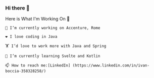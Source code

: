 ### Hi there 👋


Here is What I'm Working On 👋

    🔭 I’m currently working on Accenture, Rome

    ❤️ I love coding in Java

    🏋️ I’d love to work more with Java and Spring

    🌱 I’m currently learning Svelte and Kotlin

    📫 How to reach me:[LinkedIn] (https://www.linkedin.com/in/ivan-boccia-358328258/)




